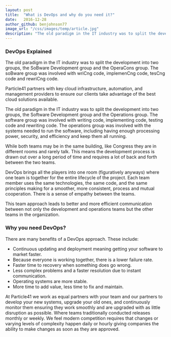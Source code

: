 ```yaml
---
layout: post
title:  "What is DevOps and why do you need it?"
date:   2016-12-28
author_github: benjohnson77
image_url: "/css/images/temp/article.jpg"
description: "The old paradigm in the IT industry was to split the development into two groups, the SoBware Development group and the OperaCons group. The soBware group was involved with wriCng code, implemenCng code, tesCng code and rewriCng code."
---
```


### DevOps __Explained__

The old paradigm in the IT industry was to split the development into two groups, the SoBware Development group and the OperaCons group. The soBware group was involved with wriCng code, implemenCng code, tesCng code and rewriCng code.

Particle41 partners with key cloud infrastructure, automation, and management providers to ensure our clients take advantage of the best cloud solutions available.

The old paradigm in the IT industry was to split the development into two groups, the Software Development group and the Operations group. The software group was involved with writing code, implementing code, testing code and rewriting code. The operations group was involved with the systems needed to run the software, including having enough processing power, security, and efficiency and keep them all running.

While both teams may be in the same building, like Congress they are in different rooms and rarely talk. This means the development process is drawn out over a long period of time and requires a lot of back and forth between the two teams.

DevOps brings all the players into one room (figuratively anyways) where one team is together for the entire lifecycle of the project. Each team member uses the same technologies, the same code, and the same principles making for a smoother, more consistent, process and mutual cooperation. There is a sense of empathy between the teams.

This team approach leads to better and more efficient communication between not only the development and operations teams but the other teams in the organization.

### Why __you need DevOps?__

There are many benefits of a DevOps approach. These include:
- Continuous updating and deployment meaning getting your software to market faster.
- Because everyone is working together, there is a lower failure rate.
- Faster time to recovery when something does go wrong.
- Less complex problems and a faster resolution due to instant communication.
- Operating systems are more stable.
- More time to add value, less time to fix and maintain.

At Particle41 we work as equal partners with your team and our partners to develop your new systems, upgrade your old ones, and continuously monitor them ensuring they work smoothly and are upgraded with as little disruption as possible. Where teams traditionally conducted releases monthly or weekly. We feel modern competition requires that changes or varying levels of complexity happen daily or hourly giving companies the ability to make changes as soon as they are approved.
